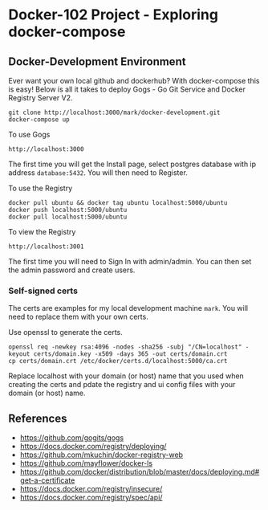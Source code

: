 # Docker-102 Project - Exploring docker-compose

## Docker-Development Environment

Ever want your own local github and dockerhub?  With docker-compose this is easy!  Below is all it takes to deploy Gogs - Go Git Service and Docker Registry Server V2.

```
git clone http://localhost:3000/mark/docker-development.git
docker-compose up
```

To use Gogs
```
http://localhost:3000
```
The first time you will get the Install page, select postgres database with ip address `database:5432`.  You will then need to Register.

To use the Registry
```
docker pull ubuntu && docker tag ubuntu localhost:5000/ubuntu
docker push localhost:5000/ubuntu
docker pull localhost:5000/ubuntu
```
To view the Registry
```
http://localhost:3001
```
The first time you will need to Sign In with admin/admin.  You can then set the admin password and create users.

### Self-signed certs
The certs are examples for my local development machine `mark`. You will need to replace them with your own certs.

Use openssl to generate the certs.
```
openssl req -newkey rsa:4096 -nodes -sha256 -subj "/CN=localhost" -keyout certs/domain.key -x509 -days 365 -out certs/domain.crt
cp certs/domain.crt /etc/docker/certs.d/localhost:5000/ca.crt
```
Replace localhost with your domain (or host) name that you used when creating the certs and pdate the registry and ui config files with your domain (or host) name.

## References
* https://github.com/gogits/gogs
* https://docs.docker.com/registry/deploying/
* https://github.com/mkuchin/docker-registry-web
* https://github.com/mayflower/docker-ls
* https://github.com/docker/distribution/blob/master/docs/deploying.md#get-a-certificate
* https://docs.docker.com/registry/insecure/
* https://docs.docker.com/registry/spec/api/
